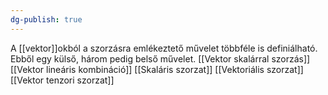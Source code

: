 ```yaml
---
dg-publish: true
---
```

A [[vektor]]okból a szorzásra emlékeztető művelet többféle is definiálható. Ebből egy külső, három pedig belső művelet.
[[Vektor skalárral szorzás]]
[[Vektor lineáris kombináció]]
[[Skaláris szorzat]]
[[Vektoriális szorzat]]
[[Vektor tenzori szorzat]]